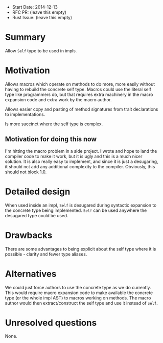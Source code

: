 - Start Date: 2014-12-13
- RFC PR: (leave this empty)
- Rust Issue: (leave this empty)

# Summary

Allow `Self` type to be used in impls.

# Motivation

Allows macros which operate on methods to do more, more easily without having to
rebuild the concrete self type. Macros could use the literal self type like
programmers do, but that requires extra machinery in the macro expansion code
and extra work by the macro author.

Allows easier copy and pasting of method signatures from trait declarations to
implementations.

Is more succinct where the self type is complex.

## Motivation for doing this now

I'm hitting the macro problem in a side project. I wrote and hope to land the
compiler code to make it work, but it is ugly and this is a much nicer solution.
It is also really easy to implement, and since it is just a desugaring, it
should not add any additional complexity to the compiler. Obviously, this should
not block 1.0.

# Detailed design

When used inside an impl, `Self` is desugared during syntactic expansion to the
concrete type being implemented. `Self` can be used anywhere the desugared type
could be used.

# Drawbacks

There are some advantages to being explicit about the self type where it is
possible - clarity and fewer type aliases.

# Alternatives

We could just force authors to use the concrete type as we do currently. This
would require macro expansion code to make available the concrete type (or the
whole impl AST) to macros working on methods. The macro author would then
extract/construct the self type and use it instead of `Self`.

# Unresolved questions

None.
